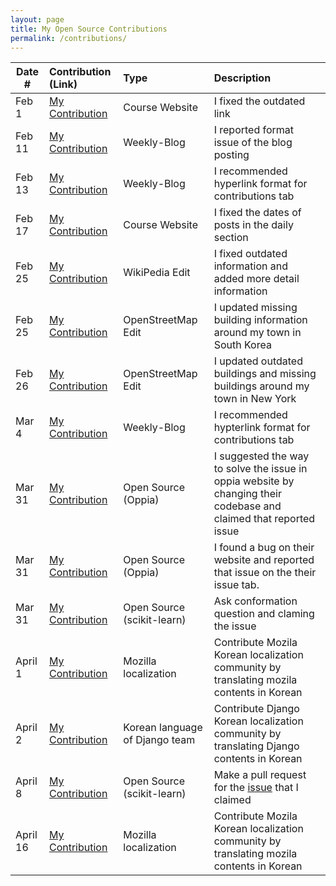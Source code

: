 ```yaml
---
layout: page
title: My Open Source Contributions
permalink: /contributions/
---
```


<!--
Type of the contribution should be "Wikipedia edit", "OpenStreet Map feature", "Documentation", "Course website", "Blog",
"Browser Add-on", etc.

The description should include a brief summary of what you did.

The link should bring us to a public page that shows your contribution.

Replace the first row with your own contribution.

-->

| Date #  | Contribution (Link)                                                                                                | Type                       | Description                                                                                                        |
| ------- | :----------------------------------------------------------------------------------------------------------------- | :------------------------- | :----------------------------------------------------------------------------------------------------------------- |
| Feb 1   | [My Contribution](https://github.com/joannakl/ossd/pull/39)                                                        | Course Website             | I fixed the outdated link                                                                                          |
| Feb 11  | [My Contribution](https://github.com/ossd-s23/rufaida99-k-weekly/issues/1#issue-1581039771)                        | Weekly-Blog                | I reported format issue of the blog posting                                                                        |
| Feb 13  | [My Contribution](https://github.com/ossd-s23/jiawei-zhang-a-weekly/issues/1#issue-1571334324)                     | Weekly-Blog                | I recommended hyperlink format for contributions tab                                                               |
| Feb 17  | [My Contribution](https://github.com/joannakl/ossd/pull/55#issue-1594209493)                                       | Course Website             | I fixed the dates of posts in the daily section                                                                    |
| Feb 25  | [My Contribution](https://en.wikipedia.org/w/index.php?title=Seoul_National_University&diff=prev&oldid=1141649625) | WikiPedia Edit             | I fixed outdated information and added more detail information                                                     |
| Feb 25  | [My Contribution](https://www.openstreetmap.org/changeset/133029116)                                               | OpenStreetMap Edit         | I updated missing building information around my town in South Korea                                               |
| Feb 26  | [My Contribution](https://www.openstreetmap.org/changeset/133029392)                                               | OpenStreetMap Edit         | I updated outdated buildings and missing buildings around my town in New York                                      |
| Mar 4   | [My Contribution](https://github.com/ossd-s23/ROMEEZHOU-weekly/issues/1#issue-1599965778)                          | Weekly-Blog                | I recommended hypterlink format for contributions tab                                                              |
| Mar 31  | [My Contribution](https://github.com/oppia/oppia/issues/17886#issuecomment-1492718627)                             | Open Source (Oppia)        | I suggested the way to solve the issue in oppia website by changing their codebase and claimed that reported issue |
| Mar 31  | [My Contribution](https://github.com/oppia/oppia/issues/17889#issue-1650183266)                                    | Open Source (Oppia)        | I found a bug on their website and reported that issue on the their issue tab.                                     |
| Mar 31  | [My Contribution](https://github.com/scikit-learn/scikit-learn/issues/26035#issuecomment-1492758225)               | Open Source (scikit-learn) | Ask conformation question and claming the issue                                                                    |
| April 1 | [My Contribution](https://pontoon.mozilla.org/contributors/r34tC0XdcsDhqsw36YyA3v0MrMc/)                           | Mozilla localization       | Contribute Mozila Korean localization community by translating mozila contents in Korean                           |
| April 2 | [My Contribution](https://www.transifex.com/user/profile/SeoeunH/)                           | Korean language of Django team       | Contribute Django Korean localization community by translating Django contents in Korean                           |
| April 8 | [My Contribution](https://github.com/scikit-learn/scikit-learn/pull/26133#issue-1659655901)                           | Open Source (scikit-learn) | Make a pull request for the [issue](https://github.com/scikit-learn/scikit-learn/issues/26035#issuecomment-1492758225) that I claimed|
| April 16 | [My Contribution](https://pontoon.mozilla.org/contributors/r34tC0XdcsDhqsw36YyA3v0MrMc/)                           | Mozilla localization       | Contribute Mozila Korean localization community by translating mozila contents in Korean                           |